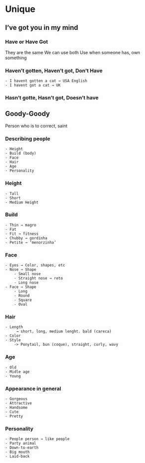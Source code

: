 # Unique

## I’ve got you in my mind

### Have or Have Got

They are the same
We can use both
Use when someone has, own something

### Haven’t gotten, Haven’t got, Don’t Have

	- I havent gotten a cat → USA English
	- I havent got a cat → UK

### Hasn’t gotte, Hasn’t got, Doesn’t have

## Goody-Goody
Person who is to correct, saint
### Describing people

	- Height
	- Build (body)
	- Face
	- Hair
	- Age
	- Personality

### Height

	- Tall
	- Short
	- Medium Height

### Build
	- Thin → magro
	- Fat
	- Fit → fitness
	- Chubby → gordinha
	- Petite → ‘menorzinha’

### Face
	- Eyes → Color, shapes, etc
	- Nose → Shape
	    - Small nose
	    - Straight nose → reto
	    - Long nose
	- Face → Shape
	    - Long
	    - Round
	    - Square
	    - Oval
### Hair

	- Length 
		 → short, long, medium lenght. bald (careca)
	- Color
	- Style
	    -> Ponytail, bun (coque), straight, curly, wavy

### Age
	- Old
	- Midle age
	- Young

### **Appearance** in general

	- Gorgeous
	- Attractive
	- Handsome
	- Cute
	- Pretty

### Personality

	- People person → like people
	- Party animal
	- Down-to-earth
	- Big mouth
	- Laid-back